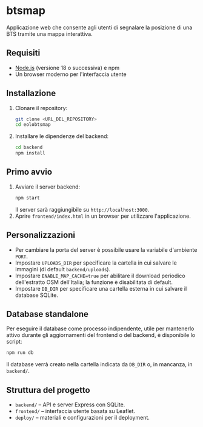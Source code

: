 # btsmap

Applicazione web che consente agli utenti di segnalare la posizione di una BTS tramite una mappa interattiva.

## Requisiti

- [Node.js](https://nodejs.org/) (versione 18 o successiva) e npm
- Un browser moderno per l'interfaccia utente

## Installazione

1. Clonare il repository:
   ```bash
   git clone <URL_DEL_REPOSITORY>
   cd eolobtsmap
   ```
2. Installare le dipendenze del backend:
   ```bash
   cd backend
   npm install
   ```

## Primo avvio

1. Avviare il server backend:
   ```bash
   npm start
   ```
   Il server sarà raggiungibile su `http://localhost:3000`.
2. Aprire `frontend/index.html` in un browser per utilizzare l'applicazione.

## Personalizzazioni

- Per cambiare la porta del server è possibile usare la variabile d'ambiente `PORT`.
- Impostare `UPLOADS_DIR` per specificare la cartella in cui salvare le immagini (di default `backend/uploads`).
- Impostare `ENABLE_MAP_CACHE=true` per abilitare il download periodico dell'estratto OSM dell'Italia; la funzione è disabilitata di default.
- Impostare `DB_DIR` per specificare una cartella esterna in cui salvare il database SQLite.

## Database standalone

Per eseguire il database come processo indipendente, utile per mantenerlo attivo durante gli aggiornamenti del frontend o del backend, è disponibile lo script:

```bash
npm run db
```

Il database verrà creato nella cartella indicata da `DB_DIR` o, in mancanza, in `backend/`.

## Struttura del progetto

- `backend/` – API e server Express con SQLite.
- `frontend/` – interfaccia utente basata su Leaflet.
- `deploy/` – materiali e configurazioni per il deployment.
